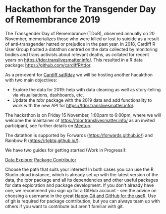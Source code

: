 # Hackathon for the Transgender Day of Remembrance 2019

The Transgender Day of Remembrance (TDoR), observed annually on 20 November, memorializes those who were killed or lost to suicide as a result of anti-transgender hatred or prejudice in the past year. In 2018, Cardiff R User Group hosted a datathon centred on the data collected by monitoring bodies and trans activists about relevant deaths, as collated for recent years on https://tdor.translivesmatter.info/. This resulted in a R data package: https://github.com/cardiffR/tdor.

As a pre-event for [Cardiff satRday](https://cardiff2019.satrdays.org/) we will be hosting another hacakthon with two main objectives:
 - Explore the data for 2019: help with data cleaning as well as story-telling via visualisations, dashboards, etc.
 - Update the *tdor* package with the 2019 data and add functionality to work with the new API for https://tdor.translivesmatter.info/.

The hackathon is on Friday 15 November, 1:00pam to 6:00pm, where we will welcome the maintainer of https://tdor.translivesmatter.info/ as an invited participant, see further details on [Meetup](https://www.meetup.com/Cardiff-R-User-Group/events/265508847/).

The datathon is supported by Forwards (https://forwards.github.io/) and Rainbow R (https://rlgbtq.github.io/).

We have two guides for getting started (Work in Progress!):

[Data Explorer](getting_started_data_explorer.md)
[Package Contributor](package_contributor.md)

Choose the path that suits your interest! In both cases you can use the R Studio cloud instance, which is already set up with the latest version of the data, the *tdor* package and all its dependencies and other useful packages for data exploration and package development. If you don't already have one, we recommend you sign up for a GitHub account - see the advice on choosing a username in the great [Happy Git and GitHub for the useR](https://happygitwithr.com/github-acct.html). Use of git is required for package contribution, but you can always team up with others if you want to contribute but aren't familiar with git.



